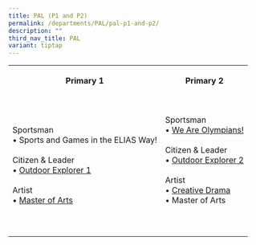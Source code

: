 ```yaml
---
title: PAL (P1 and P2)
permalink: /departments/PAL/pal-p1-and-p2/
description: ""
third_nav_title: PAL
variant: tiptap
---
```

<table style="minWidth: 50px">
<colgroup>
<col>
<col>
</colgroup>
<tbody>
<tr>
<th rowspan="1" colspan="1">
<p>Primary 1
<br>
<br>
</p>
</th>
<th rowspan="1" colspan="1">
<p>Primary 2
<br>
<br>
</p>
</th>
</tr>
<tr>
<td rowspan="1" colspan="1">
<p>Sportsman
<br>• Sports and Games in the ELIAS Way!
<br>
<br>Citizen &amp; Leader
<br>• <a href="https://staging.d3975mj8dcgb9n.amplifyapp.com/departments/PAL/outdoor-explorer-1/" rel="noopener noreferrer nofollow" target="_blank">Outdoor Explorer 1</a>
<br>
<br>Artist
<br>• <a href="https://staging.d3975mj8dcgb9n.amplifyapp.com/departments/PAL/master-of-the-arts/" rel="noopener noreferrer nofollow" target="_blank">Master of Arts</a>
</p>
</td>
<td rowspan="1" colspan="1">
<p>Sportsman
<br>• <a href="https://staging.d3975mj8dcgb9n.amplifyapp.com/departments/PAL/we-are-olympians/" rel="noopener noreferrer nofollow" target="_blank">We Are Olympians!</a>
<br>
<br>Citizen &amp; Leader
<br>• <a href="https://staging.d3975mj8dcgb9n.amplifyapp.com/departments/PAL/outdoor-explorer-2/" rel="noopener noreferrer nofollow" target="_blank">Outdoor Explorer 2</a> 
<br>
<br>Artist
<br>• <a href="https://staging.d3975mj8dcgb9n.amplifyapp.com/departments/PAL/creative-drama/" rel="noopener noreferrer nofollow" target="_blank">Creative Drama</a>
<br>• Master of Arts
<br>
<br>
</p>
</td>
</tr>
<tr>
<td rowspan="1" colspan="1">
<p></p>
</td>
<td rowspan="1" colspan="1">
<p></p>
</td>
</tr>
</tbody>
</table>
<p></p>